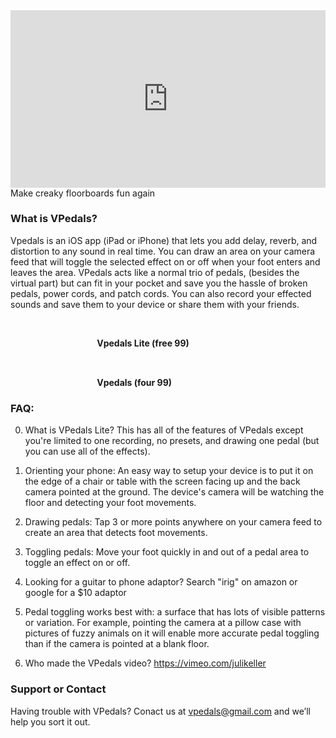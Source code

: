 
<div style="position:relative;height:0;padding-bottom:56.25%"><iframe src="https://www.youtube.com/embed/VivBVbtLgPo?ecver=2" width="640" height="360" frameborder="0" style="position:absolute;width:100%;height:100%;left:0" allowfullscreen></iframe></div>
Make creaky floorboards fun again


### What is VPedals?
Vpedals is an iOS app (iPad or iPhone) that lets you add delay, reverb, and distortion to any sound in real time. You can draw an area on your camera feed that will toggle the selected effect on or off when your foot enters and leaves the area. VPedals acts like a normal trio of pedals, (besides the virtual part) but can fit in your pocket and save you the hassle of broken pedals, power cords, and patch cords. You can also record your effected sounds and save them to your device or share them with your friends.

#### <a href="https://itunes.apple.com/us/app/vpedals-lite/id1254112137?mt=8&at=10l6Xd&ct=j4onrizqgq00xkod01g9a" style="display:inline-block;overflow:hidden;background:url(//linkmaker.itunes.apple.com/assets/shared/badges/en-us/appstore-lrg.svg) no-repeat;width:135px;height:40px;background-size:contain;"></a>  Vpedals Lite (free 99)
#### <a href="https://itunes.apple.com/us/app/vpedals/id1254061547?mt=8&at=10l6Xd&ct=j4onrizqgq00xkod01g9a" style="display:inline-block;overflow:hidden;background:url(//linkmaker.itunes.apple.com/assets/shared/badges/en-us/appstore-lrg.svg) no-repeat;width:135px;height:40px;background-size:contain;"></a> Vpedals (four 99)

### FAQ:

0. What is VPedals Lite? This has all of the features of VPedals except you're limited to one recording, no presets, and drawing one pedal (but you can use all of the effects).

1. Orienting your phone: An easy way to setup your device is to put it on the edge of a chair or table with the screen facing up and the back camera pointed at the ground. The device's camera will be watching the floor and detecting your foot movements.

2. Drawing pedals: Tap 3 or more points anywhere on your camera feed to create an area that detects foot movements.

3. Toggling pedals: Move your foot quickly in and out of a pedal area to toggle an effect on or off. 

4. Looking for a guitar to phone adaptor? Search "irig" on amazon or google for a $10 adaptor

5. Pedal toggling works best with: a surface that has lots of visible patterns or variation. For example, pointing the camera at a pillow case with pictures of fuzzy animals on it will enable more accurate pedal toggling than if the camera is pointed at a blank floor.

6. Who made the VPedals video? <https://vimeo.com/julikeller>

### Support or Contact

Having trouble with VPedals? Conact us at <vpedals@gmail.com> and we’ll help you sort it out.
